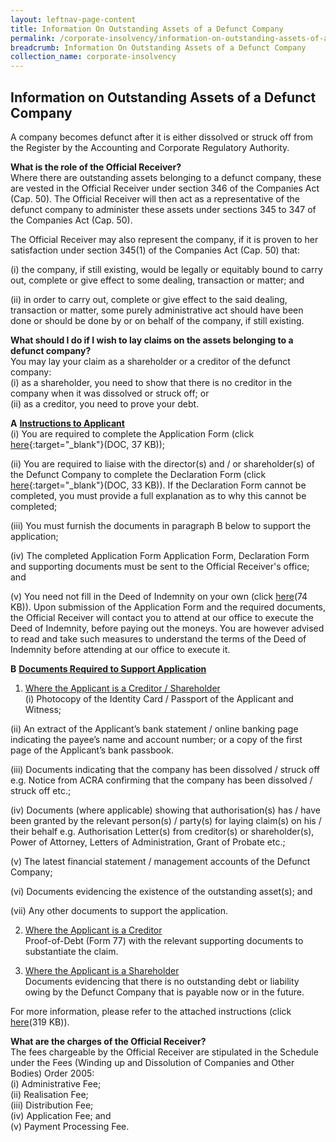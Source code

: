 ```yaml
---
layout: leftnav-page-content
title: Information On Outstanding Assets of a Defunct Company
permalink: /corporate-insolvency/information-on-outstanding-assets-of-a-defunct-company/
breadcrumb: Information On Outstanding Assets of a Defunct Company
collection_name: corporate-insolvency
---
```


Information on Outstanding Assets of a Defunct Company
---

A company becomes defunct after it is either dissolved or struck off from the Register by the Accounting and Corporate Regulatory Authority.

**What is the role of the Official Receiver?**<br>
Where there are outstanding assets belonging to a defunct company, these are vested in the Official Receiver under section 346 of the Companies Act (Cap. 50). The Official Receiver will then act as a representative of the defunct company to administer these assets under sections 345 to 347 of the Companies Act (Cap. 50).

The Official Receiver may also represent the company, if it is proven to her satisfaction under section 345(1) of the Companies Act (Cap. 50) that:

(i) the company, if still existing, would be legally or equitably bound to carry out, complete or give effect to some  dealing, transaction or matter; and

(ii) in order to carry out, complete or give effect to the said dealing, transaction or matter, some purely administrative act  should have been done or should be done by or on behalf of the company, if still existing.<br>


**What should I do if I wish to lay claims on the assets belonging to a defunct company?**<br>
You may lay your claim as a shareholder or a creditor of the defunct company:<br>
(i) as a shareholder, you need to show that there is no creditor in the company when it was dissolved or struck off; or<br>
(ii) as a creditor, you need to prove your debt.<br>

**A** <u><b>Instructions to Applicant</b></u><br>
(i) You are required to complete the Application Form (click [here](/files/ApplicationFormtotheOfficialReceivertoLayClaimscopy.docx/){:target="_blank"}(DOC, 37 KB));

(ii) You are required to liaise with the director(s) and / or shareholder(s) of the Defunct Company to complete the Declaration Form (click [here](/files/DeclarationFormtotheOfficialReceivertoLayClaimscopy.docx/){:target="_blank"}(DOC, 33 KB)). If the Declaration Form cannot be completed, you must provide a full explanation as to why this cannot be completed;

(iii) You must furnish the documents in paragraph B below to support the application; 

(iv) The completed Application Form Application Form, Declaration Form and supporting documents must be sent to the Official Receiver's office; and 

(v) You need not fill in the Deed of Indemnity on your own (click [here](/files/IndemnityFormtotheOfficialReceivertoLayClaimsforDFCases.pdf/)(74 KB)). Upon submission of the Application Form and the required documents, the Official Receiver will contact you to attend at our office to execute the Deed of Indemnity, before paying out the moneys. You are however advised to read and take such measures to understand the terms of the Deed of Indemnity before attending at our office to execute it.<br>

**B** <u><b>Documents Required to Support Application</b></u><br>
1) <u>Where the Applicant is a Creditor / Shareholder</u><br>
(i) Photocopy of the Identity Card / Passport of the Applicant and Witness;

(ii) An extract of the Applicant’s bank statement / online banking page indicating the payee’s name and account number; or a copy of the first page of the Applicant’s bank passbook.

(iii) Documents indicating that the company has been dissolved / struck off e.g. Notice from ACRA confirming that the company has been dissolved / struck off etc.;

(iv) Documents (where applicable) showing that authorisation(s) has / have been granted by the relevant person(s) / party(s) for laying claim(s) on his / their behalf e.g. Authorisation Letter(s) from creditor(s) or shareholder(s), Power of Attorney, Letters of Administration, Grant of Probate etc.;

(v) The latest financial statement / management accounts of the Defunct Company;

(vi) Documents evidencing the existence of the outstanding asset(s); and

(vii) Any other documents to support the application.<br>

2) <u>Where the Applicant is a Creditor</u><br>
Proof-of-Debt (Form 77) with the relevant supporting documents to substantiate the claim.<br>

3) <u>Where the Applicant is a Shareholder</u><br>
Documents evidencing that there is no outstanding debt or liability owing by the Defunct Company that is payable now or in the future.

For more information, please refer to the attached instructions (click [here](/files/GuidelinestoLayClaimsforDFCases_Jan2018.pdf/)(319 KB)).<br>


**What are the charges of the Official Receiver?**<br>
The fees chargeable by the Official Receiver are stipulated in the Schedule under the Fees (Winding up and Dissolution of Companies and Other Bodies) Order 2005:<br>
(i) Administrative Fee;<br>
(ii) Realisation Fee;<br>
(iii) Distribution Fee;<br>
(iv) Application Fee; and<br>
(v) Payment Processing Fee.
